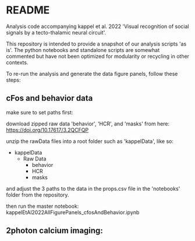 # README #

Analysis code accompanying kappel et al. 2022 'Visual recognition of social signals by a tecto-thalamic neural circuit'.

This repository is intended to provide a snapshot of our analysis scripts 'as is'. The python notebooks and standalone scripts are somewhat commented but have not been optimized for modularity or recycling in other contexts.

To re-run the analysis and generate the data figure panels, follow these steps:



## cFos and behavior data

make sure to set paths first:

download zipped raw data 'behavior', 'HCR', and 'masks' from here: https://doi.org/10.17617/3.2QCFQP

unzip the rawData files into a root folder such as 'kappelData', like so:

- kappelData
   - Raw Data
       - behavior
       - HCR
       - masks

and adjust the 3 paths to the data in the props.csv file in the 'notebooks' folder from the repository.

then run the master notebook: kappelEtAl2022AllFigurePanels_cfosAndBehavior.ipynb




## 2photon calcium imaging: